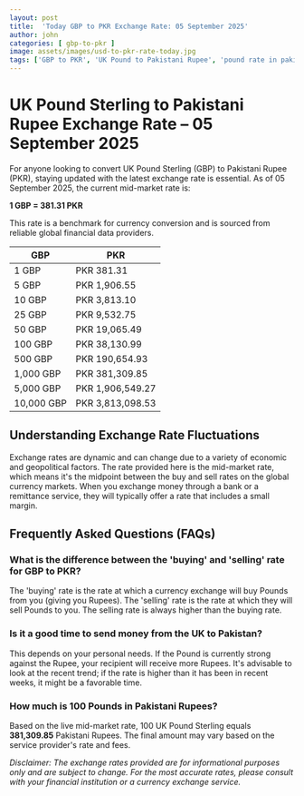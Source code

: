 ```yaml
---
layout: post
title:  'Today GBP to PKR Exchange Rate: 05 September 2025'
author: john
categories: [ gbp-to-pkr ]
image: assets/images/usd-to-pkr-rate-today.jpg
tags: ['GBP to PKR', 'UK Pound to Pakistani Rupee', 'pound rate in pakistan', 'great britain pound to pkr', 'uk to pakistan money transfer']
---
```


# UK Pound Sterling to Pakistani Rupee Exchange Rate – 05 September 2025

For anyone looking to convert UK Pound Sterling (GBP) to Pakistani Rupee (PKR), staying updated with the latest exchange rate is essential. As of 05 September 2025, the current mid-market rate is:

**1 GBP = 381.31 PKR**

This rate is a benchmark for currency conversion and is sourced from reliable global financial data providers.

| GBP | PKR |
| --- | --- |
| 1 GBP | PKR 381.31 |
| 5 GBP | PKR 1,906.55 |
| 10 GBP | PKR 3,813.10 |
| 25 GBP | PKR 9,532.75 |
| 50 GBP | PKR 19,065.49 |
| 100 GBP | PKR 38,130.99 |
| 500 GBP | PKR 190,654.93 |
| 1,000 GBP | PKR 381,309.85 |
| 5,000 GBP | PKR 1,906,549.27 |
| 10,000 GBP | PKR 3,813,098.53 |


## Understanding Exchange Rate Fluctuations

Exchange rates are dynamic and can change due to a variety of economic and geopolitical factors. The rate provided here is the mid-market rate, which means it's the midpoint between the buy and sell rates on the global currency markets. When you exchange money through a bank or a remittance service, they will typically offer a rate that includes a small margin.

## Frequently Asked Questions (FAQs)

### What is the difference between the 'buying' and 'selling' rate for GBP to PKR?

The 'buying' rate is the rate at which a currency exchange will buy Pounds from you (giving you Rupees). The 'selling' rate is the rate at which they will sell Pounds to you. The selling rate is always higher than the buying rate.

### Is it a good time to send money from the UK to Pakistan?

This depends on your personal needs. If the Pound is currently strong against the Rupee, your recipient will receive more Rupees. It's advisable to look at the recent trend; if the rate is higher than it has been in recent weeks, it might be a favorable time.

### How much is 100 Pounds in Pakistani Rupees?

Based on the live mid-market rate, 100 UK Pound Sterling equals **381,309.85** Pakistani Rupees. The final amount may vary based on the service provider's rate and fees.



*Disclaimer: The exchange rates provided are for informational purposes only and are subject to change. For the most accurate rates, please consult with your financial institution or a currency exchange service.*
